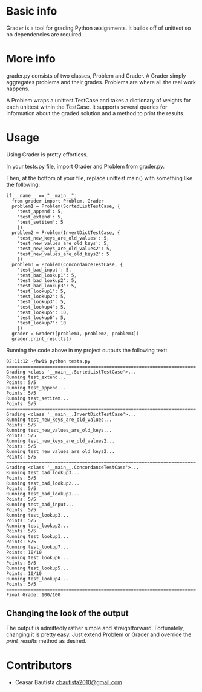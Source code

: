 Basic info
==========

Grader is a tool for grading Python assignments. It builds off of unittest so
no dependencies are required.

More info
==========

grader.py consists of two classes, Problem and Grader. A Grader simply
aggregates problems and their grades. Problems are where all the real work
happens.

A Problem wraps a unittest.TestCase and takes a dictionary of weights for
each unittest within the TestCase. It supports several queries for information
about the graded solution and a method to print the results.

Usage
==========

Using Grader is pretty effortless.

In your tests.py file, import Grader and Problem from grader.py.

Then, at the bottom of your file, replace unittest.main() with something like
the following:

    if __name__ == "__main__":
      from grader import Problem, Grader
      problem1 = Problem(SortedListTestCase, {
        'test_append': 5,
        'test_extend': 5,
        'test_setitem': 5
        })
      problem2 = Problem(InvertDictTestCase, {
        'test_new_keys_are_old_values': 5,
        'test_new_values_are_old_keys': 5,
        'test_new_keys_are_old_values2': 5,
        'test_new_values_are_old_keys2': 5
        })
      problem3 = Problem(ConcordanceTestCase, {
        'test_bad_input': 5,
        'test_bad_lookup1': 5,
        'test_bad_lookup2': 5,
        'test_bad_lookup3': 5,
        'test_lookup1': 5,
        'test_lookup2': 5,
        'test_lookup3': 5,
        'test_lookup4': 5,
        'test_lookup5': 10,
        'test_lookup6': 5,
        'test_lookup7': 10
        })
      grader = Grader([problem1, problem2, problem3])
      grader.print_results()

Running the code above in my project outputs the following text:

    02:11:12 ~/hw1$ python tests.py
    ======================================================================
    Grading <class '__main__.SortedListTestCase'>...
    Running test_extend...
    Points: 5/5
    Running test_append...
    Points: 5/5
    Running test_setitem...
    Points: 5/5
    ======================================================================
    Grading <class '__main__.InvertDictTestCase'>...
    Running test_new_keys_are_old_values...
    Points: 5/5
    Running test_new_values_are_old_keys...
    Points: 5/5
    Running test_new_keys_are_old_values2...
    Points: 5/5
    Running test_new_values_are_old_keys2...
    Points: 5/5
    ======================================================================
    Grading <class '__main__.ConcordanceTestCase'>...
    Running test_bad_lookup3...
    Points: 5/5
    Running test_bad_lookup2...
    Points: 5/5
    Running test_bad_lookup1...
    Points: 5/5
    Running test_bad_input...
    Points: 5/5
    Running test_lookup3...
    Points: 5/5
    Running test_lookup2...
    Points: 5/5
    Running test_lookup1...
    Points: 5/5
    Running test_lookup7...
    Points: 10/10
    Running test_lookup6...
    Points: 5/5
    Running test_lookup5...
    Points: 10/10
    Running test_lookup4...
    Points: 5/5
    ======================================================================
    Final Grade: 100/100

Changing the look of the output
-------------------------------

The output is admittedly rather simple and straightforward. Fortunately, changing it is pretty easy. Just extend Problem or Grader and override the *print_results* method as desired.

Contributors
============

* Ceasar Bautista cbautista2010@gmail.com

